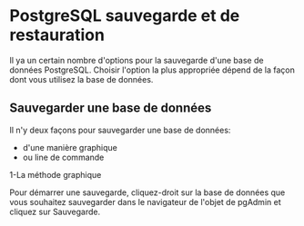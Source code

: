 PostgreSQL sauvegarde et de restauration
===
Il ya un certain nombre d'options pour la sauvegarde d'une base de données PostgreSQL. Choisir l'option la plus appropriée dépend de la façon dont vous utilisez la base de données. 


Sauvegarder une base de données
----
Il n'y deux façons pour sauvegarder une base de données: 

- d'une manière graphique 
- ou line de commande

1-La méthode graphique 


Pour démarrer une sauvegarde, cliquez-droit sur la base de données que vous souhaitez sauvegarder dans le navigateur de l'objet de pgAdmin et cliquez sur Sauvegarde.
